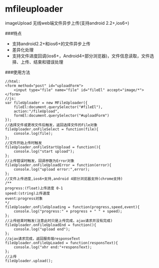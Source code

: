 mfileuploader
=============

imageUpload
无线web端文件异步上传(支持android 2.2+,ios6+)

###特点
* 支持android2.2+和ios6+的文件异步上传
* 差异化处理
* 支持文件进度回调(ios6+，Android4+部分浏览器)，文件信息读取，文件选择、上传、结束和错误处理

###使用方法

    //html:
    <form method="post" id="uploadForm">
        <input type="file" name="file" id="fileEl" accept="image/*">
    </form>
    //js:
    var fileUploader = new MFileUploader({
        fileEl:document.querySelector("#fileEl"),
        action:"/fileUpload",
        formEl:document.querySelector("#uploadForm")
    });
    //选择文件或更改文件后触发，返回选择文件的File对象
    fileUploader.onFileSelect = function(file){
        console.log(file);
    };
    //文件开始上传时触发
    fileUploader.onFileStartUpload = function(){
        console.log("start upload");
    };
    //上传错误时触发，回调参数为Error对象
    fileUploader.onFileUploadError = function(error){
        console.log("upload error:",error);
    };
    //文件上传进度,ios6+支持,android 4部分浏览器支持(chrome支持)
    /**
    progress:(float)上传进度 0-1
    speed:(string)上传速度
    event:progress对象
    */
    fileUploader.onFileUploading = function(progress,speed,event){
        console.log("progress:" + progress + " " + speed);
    };
    //上传结束时触发(注意此时只是上传完成，ajax请求并没有完成)
    fileUploader.onFileUploadEnd = function(){
        console.log("upload end");
    };
    //ajax请求完成，返回服务端responseText
    fileUploader.onFileUpLoaded = function(responsText){
        console.log("xhr end:"+responsText);
    };
    //上传
    fileUploader.upload();
    
      
